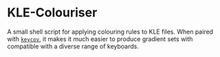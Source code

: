 # KLE-Colouriser

A small shell script for applying colouring rules to KLE files.
When paired with [`keycov`][keycov], it makes it much easier to produce gradient sets with compatible with a diverse range of keyboards.

[keycov]: https://github.com/TheSIgnPainter98/keycov
